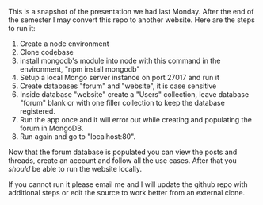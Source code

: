 This is a snapshot of the presentation we had last Monday. After the end of the semester I may convert this repo to another website. Here are the steps to run it:
1. Create a node environment
2. Clone codebase
3. install mongodb's module into node with this command in the environment, "npm install mongodb"
4. Setup a local Mongo server instance on port 27017 and run it
5. Create databases "forum" and "website", it is case sensitive
6. Inside database "website" create a  "Users" collection, leave database "forum" blank or with one filler collection to keep the database registered.
7. Run the app once and it will error out while creating and populating the forum in MongoDB.
8. Run again and go to "localhost:80". 

Now that the forum database is populated you can view the posts and threads, create an account and follow all the use cases. After that you <i>should</i> be able to run the website locally.

If you cannot run it please email me and I will update the github repo with additional steps or edit the source to work better from an external clone.
